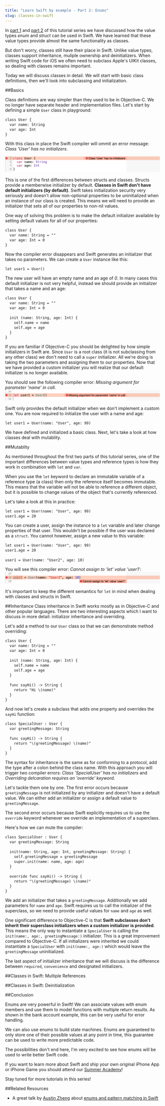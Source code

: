 ```yaml
---
title: "Learn Swift by example - Part 2: Enums"
slug: classes-in-swift
---     
```


In [part 1](https://www.makeschool.com/tutorials/learn-swift-by-example-part-1-structs/structs-in-swift) and [part 2](https://www.makeschool.com/tutorials/learn-swift-by-example-part-2-enums) of this tutorial series we have discussed how the value types *enum* and *struct* can be used in Swift. We have learned that these value types provide almost the same functionality as classes. 

But don't worry, classes still have their place in Swift. Unlike value types, classes support inheritance, muliple ownership and deinitializers. When writing Swift code for iOS we often need to subclass Apple's UIKit classes, so dealing with classes remains important.

Today we will discuss classes in detail. We will start with basic class definitions, then we'll look into subclassing and initialization. 

##Basics

Class definitions are way simpler than they used to be in Objective-C. We no longer have separate header and implementation files. Let's start by defining a simple `User` class in playground:

    class User {
      var name: String
      var age: Int
    }
    
With this class in place the Swift compiler will ommit an error message: *Class 'User' has no initializers*.

![](no_init_error.png)

This is one of the first differences between structs and classes. Structs provide a memberwise initializer by default. **Classes in Swift don't have default initializers (by default)**. Swift takes initialization security very seriously and doesn't allow non-optional properties to be uninitialized when an instance of our class is created. This means we will need to provide an initializer that sets all of our properties to non-nil values. 

One way of solving this problem is to make the default initializer available by setting default values for all of our properties:

    class User {
      var name: String = ""
      var age: Int = 0
    }
    
Now the compiler error disappears and Swift generates an initializer that takes no parameters. We can create a `User` instance like this:

    let user1 = User()

The new user will have an empty name and an age of *0*. In many cases this default initializer is not very helpful, instead we should provide an initializer that takes a name and an age:

    class User {
      var name: String = ""
      var age: Int = 0
      
      init (name: String, age: Int) {
        self.name = name
        self.age = age
      }
    }

If you are familiar if Objective-C you should be delighted by how simple initializers in Swift are. Since `User` is a root class (it is not subclassing from any other class) we don't need to call a `super` initializer. All we're doing is taking the two parameters and assigning them to our properties. Now that we have provided a custom initializer you will realize that our default initializer is no longer available.

You should see the following compiler error: *Missing argument for parameter 'name' in call*.
![](missing_parameter.png)

Swift only provides the default initializer when we don't implement a custom one. You are now required to initialize the user with a name and age:

    let user1 = User(name: "User", age: 99)
    
We have defined and initialized a basic class. Next, let's take a look at how classes deal with mutablity.
    
##Mutablity

As mentioned throughout the first two parts of this tutorial series, one of the important differences between value types and reference types is how they work in combination with `let` and `var`. 

When you use the `let` keyword to declare an immutable variable of a reference type (a class) then only the reference itself becomes immutable. This means that the variable will not be able to reference a different object, but it is possible to change values of the object that's currently referenced.

Let's take a look at this in practice:
    
    let user1 = User(name: "User", age: 99)
    user1.age = 20
    
You can create a user, assign the instance to a `let` variable and later change properties of that user. This wouldn't be possible if the user was declared as a `struct`. You cannot however, assign a new value to this variable:

    let user1 = User(name: "User", age: 99)
    user1.age = 20

    user1 = User(name: "User2", age: 10)
    
You will see this compiler error: *Cannot assign to 'let' value 'user1'*:
![](cannot_assign_let.png)

It's important to keep the different semantics for `let` in mind when dealing with classes and structs in Swift.

##Inheritance
Class inheritance in Swift works mostly as in Objective-C and other popular languages. There are two interesting aspects which I want to discuss in more detail: initializor inheritance and overriding.

Let's add a method to our `User` class so that we can demonstrate method overriding:

    class User {
      var name: String = ""
      var age: Int = 0
      
      init (name: String, age: Int) {
        self.name = name
        self.age = age
      }
      
      func sayHi() -> String {
        return "Hi \(name)"
      }
    }
    
And now let's create a subclass that adds one property and overrides the `sayHi` function:

    class SpecialUser : User {
      var greetingMessage: String
      
      func sayHi() -> String {
        return "\(greetingMessage) \(name)"
      }
    }

The syntax for inheritance is the same as for conforming to a protocol, add the type after a colon behind the class name. With this approach you will trigger two compiler errors: *Class 'SpecialUser' has no initializers* and *Overriding delcaration requires an 'override' keyword*. 

Let's tackle them one by one. The first error occurs because `greetingMessage` is not initialized by any initializer and doesn't have a default value. We can either add an initializer or assign a default value to `greetingMessage`. 

The second error occurs because Swift explicitly requires us to use the `override` keyword whenever we override an implementation of a superclass.

Here's how we can mute the compiler:

    class SpecialUser : User {
      var greetingMessage: String
      
      init(name: String, age: Int, greetingMessage: String) {
        self.greetingMessage = greetingMessage
        super.init(name: name, age: age)
      }
      
      override func sayHi() -> String {
        return "\(greetingMessage) \(name)"
      }
    }

We add an initializer that takes a `greetingMessage`. Additionally we add parameters for `name` and `age`. Swift requires us to call the initializer of the superclass, so we need to provide useful values for `name` and `age` as well.

One significant difference to Objective-C is that **Swift subclasses don't inherit their superclass initializers when a custom initializer is provided**.  This means the only way to instantiate a `SpecialUser` is calling the `init(name:, age:, greetingMessage:)` initializer. This is a great improvement compared to Objective-C. If all initializers were inherited we could instantiate a `SpecialUser` with `init(name:, age:)` which would leave the `greetingMessage` uninitialized.

The last aspect of initializer inheritance that we will discuss is the difference between `required`, `convenience` and designated initializers.

##Classes in Swift: Multiple References

##Classes in Swift: Deinitialization


##Conclusion

Enums are very powerful in Swift! We can associate values with enum members and use them to model functions with multiple return results. As shown in the bank account example, this can be very useful for error handling. 

We can also use enums to build state machines. Enums are guaranteed to only store one of their possible values at any point in time, this guarantee can be used to write more predictable code.

The possibilities don't end here, I'm very excited to see how enums will be used to write better Swift code.

If you want to learn more about Swift and ship your own original iPhone App or iPhone Game you should attend our [Summer Academy](https://makeschool.com/apply?referrer=54750)!

Stay tuned for more tutorials in this series!

##Related Resources

- A great talk by [Austin Zheng](https://twitter.com/austinzheng) about [enums and pattern matching in Swift](http://realm.io/news/swift-enums-pattern-matching-generics/)
